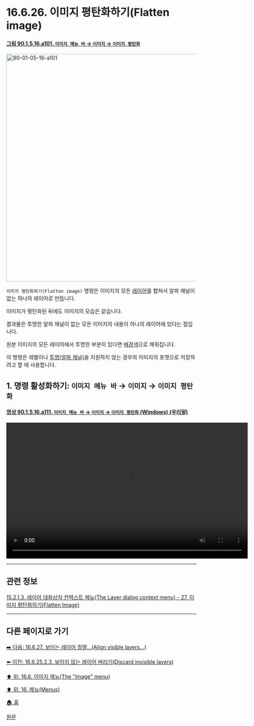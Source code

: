 # 16.6.26. 이미지 평탄화하기(Flatten image)

<a id="90-01-05-16-a101"></a>

#### [그림 90.1.5.16.a101. `이미지 메뉴 바` → `이미지` → `이미지 평탄화`](./90-01-05-16-flatten_image.md#90-01-05-16-a101)
<img width="977" height="603" alt="90-01-05-16-a101" src="https://github.com/user-attachments/assets/e954fe3b-8e96-4f5b-86e8-fbe1ed9ceae0" />

`이미지 평탄화하기(Flatten image)` 명령은 이미지의 모든 [레이어](./19-glossaryx-layer.md)를 합쳐서 알파 채널이 없는 하나의 레이어로 만듭니다.

이미지가 평탄화된 뒤에도 이미지의 모습은 같습니다.

결과물은 투명한 알파 채널이 없는 모든 이미지의 내용이 하나의 레이어에 있다는 점입니다.

원본 이미지의 모든 레이어에서 투명한 부분이 있다면 [배경색](./19-glossaryx-background_color.md)으로 채워집니다.

이 명령은 레벨이나 [투명(알파 채널)](./19-glossaryx-alpha.md)을 지원하지 않는 경우의 이미지의 포맷으로 저장하려고 할 때 사용합니다.

<a id="16-06-26-s1"></a>

## 1. 명령 활성화하기: `이미지 메뉴 바` → `이미지` → `이미지 평탄화`

<a id="90-01-05-16-a111"></a>

#### [영상 90.1.5.16.a111. `이미지 메뉴 바` → `이미지` → `이미지 평탄화` (Windows) (우리말)](./90-01-05-16-flatten_image.md#90-01-05-16-a111)
<video controls="controls" width="640" height="360" src="https://github.com/user-attachments/assets/5f0b007e-cb9d-448c-a03e-1ad26f63b5fd"></video>

***

## 관련 정보

[15.2.1.3. 레이어 대화상자 컨텍스트 메뉴(The Layer dialog context menu) - 27. 이미지 평탄화하기(Flatten Image)](./15-02-01-03-the_layer_dialog_context_menu.md#15-02-01-03-s28)

***

## 다른 페이지로 가기

[➡️ 다음: 16.6.27. 보이는 레이어 정렬…(Align visible layers…)](./16-06-27-00-align-visible-layers.md)

[⬅️ 이전: 16.6.25.2.3. 보이지 않는 레이어 버리기(Discard invisible layers)](./16-06-25-02-03-discard_invisible_layers.md)

[⬆️ 위: 16.6. 이미지 메뉴(The "Image" menu)](./16-06-00-the-image-menu.md)

[⬆️ 위: 16. 메뉴(Menus)](./16-00-menus.md)

[🏠 홈](./00-home.md)

[원문](https://docs.gimp.org/2.10/ko/gimp-image-flatten.html)